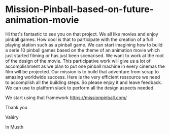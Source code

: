 # Mission-Pinball-based-on-future-animation-movie
Hi that's fantastic to see you on that project. We all like movies and enjoy pinball games. How cool is that to participate with the creation of a full playing station such as a pinball game. We can start imagining how to build a serie 10 pinball games based on the theme of an animation movie which just started filming or has just been scenarised. We want to work at the root of the design of the movie. This participative work will give us a lot of accomplishment as we plan to put one pinball machine in every cinemas the film will be projected. Our mission is to build that adventure from scrap to amazing worldwide success. Here is the very efficient ressource we need to accomplish all the building steps. So please enjoy it and leave feedback. We can use to platform slack to perform all the design aspects needed. 

We start using that framework https://missionpinball.com/


Thank you

Valéry

In Musth
